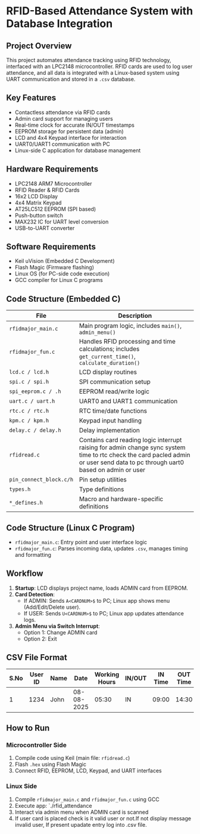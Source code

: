 # RFID-Based Attendance System with Database Integration

## Project Overview
This project automates attendance tracking using RFID technology, interfaced with an LPC2148 microcontroller. RFID cards are used to log user attendance, and all data is integrated with a Linux-based system using UART communication and stored in a `.csv` database.

## Key Features
- Contactless attendance via RFID cards
- Admin card support for managing users
- Real-time clock for accurate IN/OUT timestamps
- EEPROM storage for persistent data (admin)
- LCD and 4x4 Keypad interface for interaction
- UART0/UART1 communication with PC
- Linux-side C application for database management

## Hardware Requirements
- LPC2148 ARM7 Microcontroller
- RFID Reader & RFID Cards
- 16x2 LCD Display
- 4x4 Matrix Keypad
- AT25LC512 EEPROM (SPI based)
- Push-button switch
- MAX232 IC for UART level conversion
- USB-to-UART converter

## Software Requirements
- Keil uVision (Embedded C Development)
- Flash Magic (Firmware flashing)
- Linux OS (for PC-side code execution)
- GCC compiler for Linux C programs

## Code Structure (Embedded C)

| File                 | Description |
|----------------------|-------------|
| `rfidmajor_main.c`   | Main program logic, includes `main()`, `admin_menu()` |
| `rfidmajor_fun.c`    | Handles RFID processing and time calculations; includes `get_current_time()`, `calculate_duration()` |
| `lcd.c / lcd.h`      | LCD display routines |
| `spi.c / spi.h`      | SPI communication setup |
| `spi_eeprom.c / .h`  | EEPROM read/write logic |
| `uart.c / uart.h`    | UART0 and UART1 communication |
| `rtc.c / rtc.h`      | RTC time/date functions |
| `kpm.c / kpm.h`      | Keypad input handling |
| `delay.c / delay.h`  | Delay implementation |
| `rfidread.c`         | Contains card reading logic interrupt raising for admin change sync system time to rtc check the card pacled admin or user send data to pc through uart0 based on admin or user  |
| `pin_connect_block.c/h` | Pin setup utilities |
| `types.h`            | Type definitions |
| `*_defines.h`        | Macro and hardware-specific definitions |

## Code Structure (Linux C Program)

- `rfidmajor_main.c`: Entry point and user interface logic
- `rfidmajor_fun.c`: Parses incoming data, updates `.csv`, manages timing and formatting

## Workflow

1. **Startup**: LCD displays project name, loads ADMIN card from EEPROM.
2. **Card Detection**:
   - If ADMIN: Sends `A<CARDNUM>$` to PC; Linux app shows menu (Add/Edit/Delete user).
   - If USER: Sends `U<CARDNUM>$` to PC; Linux app updates attendance logs.
3. **Admin Menu via Switch Interrupt**:
   - Option 1: Change ADMIN card
   - Option 2: Exit

## CSV File Format

| S.No | User ID | Name | Date | Working Hours | IN/OUT | IN Time | OUT Time |
|------|---------|------|------|----------------|--------|----------|-----------|
| 1    | 1234    | John | 08-08-2025 | 05:30 | IN     | 09:00   | 14:30     |

## How to Run

### Microcontroller Side
1. Compile code using Keil (main file: `rfidread.c`)
2. Flash `.hex` using Flash Magic
3. Connect RFID, EEPROM, LCD, Keypad, and UART interfaces

### Linux Side
1. Compile `rfidmajor_main.c` and `rfidmajor_fun.c` using GCC
2. Execute app: `./rfid_attendance
3. Interact via admin menu when ADMIN card is scanned
4. If user card is placed check is it valid user or not.If not display message invalid user, If present upadate entry log into .csv file.

